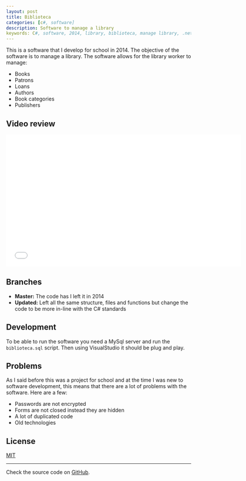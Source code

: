 ```yaml
---
layout: post
title: Biblioteca
categories: [c#, software]
description: Software to manage a library
keywords: C#, software, 2014, library, biblioteca, manage library, .net
---
```


This is a software that I develop for school in 2014. The objective of the software is to manage a library. The software allows for the library worker to manage:

* Books
* Patrons
* Loans
* Authors
* Book categories
* Publishers

## Video review

<iframe width="640" height="360" src="//www.youtube.com/embed/KrgrvRNMSUc" frameborder="0" allowfullscreen></iframe>

## Branches

* **Master:** The code has I left it in 2014
* **Updated:** Left all the same structure, files and functions but change the code to be more in-line with the C# standards

## Development

To be able to run the software you need a MySql server and run the `biblioteca.sql` script. Then using VisualStudio it should be plug and play.

## Problems

As I said before this was a project for school and at the time I was new to software development, this means that there are a lot of problems with the software. Here are a few:

* Passwords are not encrypted
* Forms are not closed instead they are hidden
* A lot of duplicated code
* Old technologies

## License

[MIT](https://choosealicense.com/licenses/mit/)

---

Check the source code on
[GitHub](https://github.com/cyrillbrito/biblioteca).

